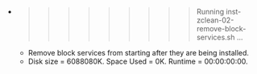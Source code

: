 * >>>>>>>>> Running inst-zclean-02-remove-block-services.sh ...
  * Remove block services from starting after they are being installed.
  * Disk size = 6088080K. Space Used = 0K. Runtime = 00:00:00:00.
